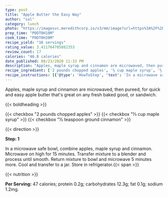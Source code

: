 ```yaml
---
type: post
title: "Apple Butter the Easy Way"
author: "sal"
category: lunch
photo: "https://imagesvc.meredithcorp.io/v3/mm/image?url=https%3A%2F%2Fimages.media-allrecipes.com%2Fuserphotos%2F970842.jpg"
prep_time: "P0DT0H10M"
cook_time: "P0DT0H20M"
recipe_yield: "16 servings"
rating_value: 3.411764705882353
review_count: 17
calories: "46.8 calories"
date_published: 08/23/2020 11:33 PM
description: "Apples, maple syrup and cinnamon are microwaved, then pureed, for quick and easy apple butter that's great on any fresh baked good, or sandwich."
recipe_ingredient: ['2 pounds chopped apples', '⅓ cup maple syrup', '½ teaspoon ground cinnamon']
recipe_instructions: [{'@type': 'HowToStep', 'text': 'In a microwave safe bowl, combine apples, maple syrup and cinnamon.  Microwave on high for 15 minutes.  Transfer mixture to a blender and process until smooth.  Return mixture to bowl and microwave 5 minutes more.  Cool and transfer to a jar.  Store in refrigerator.\n'}]
---
```


Apples, maple syrup and cinnamon are microwaved, then pureed, for quick and easy apple butter that's great on any fresh baked good, or sandwich. 

{{< boldheading >}}

{{< checkbox "2 pounds chopped apples" >}}
{{< checkbox "⅓ cup maple syrup" >}}
{{< checkbox "½ teaspoon ground cinnamon" >}}


{{< direction >}}

**Step: 1**

In a microwave safe bowl, combine apples, maple syrup and cinnamon.  Microwave on high for 15 minutes.  Transfer mixture to a blender and process until smooth.  Return mixture to bowl and microwave 5 minutes more.  Cool and transfer to a jar.  Store in refrigerator.{{< span >}}

{{< nutrition >}}

**Per Serving:** 47 calories; protein 0.2g; carbohydrates 12.3g; fat 0.1g; sodium 1.2mg.